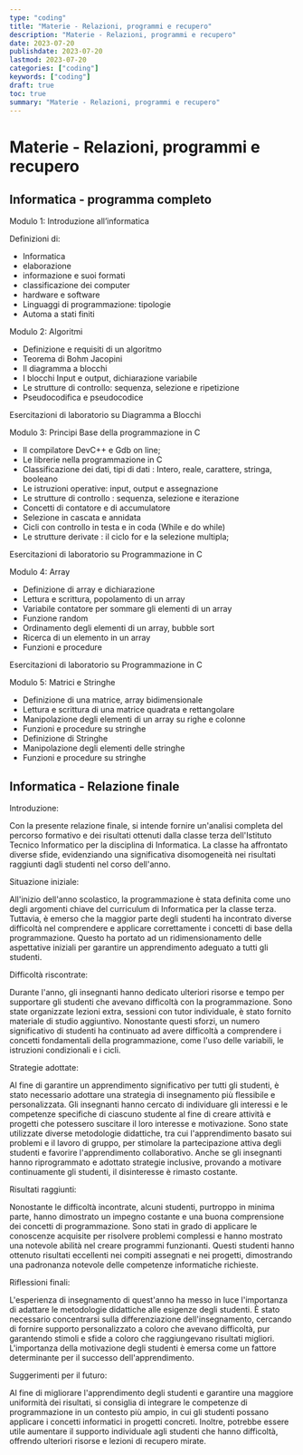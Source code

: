 ```yaml
---
type: "coding"
title: "Materie - Relazioni, programmi e recupero"
description: "Materie - Relazioni, programmi e recupero"
date: 2023-07-20
publishdate: 2023-07-20
lastmod: 2023-07-20
categories: ["coding"]
keywords: ["coding"]
draft: true
toc: true
summary: "Materie - Relazioni, programmi e recupero"
---
```


# Materie - Relazioni, programmi e recupero

## Informatica - programma completo

Modulo 1: Introduzione all’informatica

Definizioni di:

- Informatica
- elaborazione
- informazione e suoi formati
- classificazione dei computer
- hardware e software
- Linguaggi di programmazione: tipologie
- Automa a stati finiti

Modulo 2: Algoritmi

- Definizione e requisiti di un algoritmo
- Teorema di Bohm Jacopini
- Il diagramma a blocchi
- I blocchi Input e output, dichiarazione variabile
- Le strutture di controllo: sequenza, selezione e ripetizione
- Pseudocodifica e pseudocodice

Esercitazioni di laboratorio su Diagramma a Blocchi

Modulo 3: Principi Base della programmazione in C

- Il compilatore DevC++ e Gdb on line;
- Le librerie nella programmazione in C
- Classificazione dei dati, tipi di dati : Intero, reale, carattere, stringa, booleano
- Le istruzioni operative: input, output e assegnazione
- Le strutture di controllo : sequenza, selezione e iterazione
- Concetti di contatore e di accumulatore
- Selezione in cascata e annidata
- Cicli con controllo in testa e in coda (While e do while)
- Le strutture derivate : il ciclo for e la selezione multipla;

Esercitazioni di laboratorio su Programmazione in C

Modulo 4: Array

- Definizione di array e dichiarazione
- Lettura e scrittura, popolamento di un array
- Variabile contatore per sommare gli elementi di un array
- Funzione random
- Ordinamento degli elementi di un array, bubble sort
- Ricerca di un elemento in un array
- Funzioni e procedure

Esercitazioni di laboratorio su Programmazione in C

Modulo 5: Matrici e Stringhe

- Definizione di una matrice, array bidimensionale
- Lettura e scrittura di una matrice quadrata e rettangolare
- Manipolazione degli elementi di un array su righe e colonne
- Funzioni e procedure su stringhe
- Definizione di Stringhe
- Manipolazione degli elementi delle stringhe
- Funzioni e procedure su stringhe

## Informatica - Relazione finale

Introduzione:

Con la presente relazione finale, si intende fornire un'analisi completa del percorso formativo e dei risultati ottenuti dalla classe terza dell'Istituto Tecnico Informatico per la disciplina di Informatica. La classe ha affrontato diverse sfide, evidenziando una significativa disomogeneità nei risultati raggiunti dagli studenti nel corso dell'anno.

Situazione iniziale:

All'inizio dell'anno scolastico, la programmazione è stata definita come uno degli argomenti chiave del curriculum di Informatica per la classe terza. Tuttavia, è emerso che la maggior parte degli studenti ha incontrato diverse difficoltà nel comprendere e applicare correttamente i concetti di base della programmazione. Questo ha portato ad un ridimensionamento delle aspettative iniziali per garantire un apprendimento adeguato a tutti gli studenti.

Difficoltà riscontrate:

Durante l'anno, gli insegnanti hanno dedicato ulteriori risorse e tempo per supportare gli studenti che avevano difficoltà con la programmazione. Sono state organizzate lezioni extra, sessioni con tutor individuale, è stato fornito materiale di studio aggiuntivo. Nonostante questi sforzi, un numero significativo di studenti ha continuato ad avere difficoltà a comprendere i concetti fondamentali della programmazione, come l'uso delle variabili, le istruzioni condizionali e i cicli.

Strategie adottate:

Al fine di garantire un apprendimento significativo per tutti gli studenti, è stato necessario adottare una strategia di insegnamento più flessibile e personalizzata. Gli insegnanti hanno cercato di individuare gli interessi e le competenze specifiche di ciascuno studente al fine di creare attività e progetti che potessero suscitare il loro interesse e motivazione. Sono state utilizzate diverse metodologie didattiche, tra cui l'apprendimento basato sui problemi e il lavoro di gruppo, per stimolare la partecipazione attiva degli studenti e favorire l'apprendimento collaborativo. Anche se gli insegnanti hanno riprogrammato e adottato strategie inclusive, provando a motivare continuamente gli studenti, il disinteresse è rimasto costante.

Risultati raggiunti:

Nonostante le difficoltà incontrate, alcuni studenti, purtroppo in minima parte, hanno dimostrato un impegno costante e una buona comprensione dei concetti di programmazione. Sono stati in grado di applicare le conoscenze acquisite per risolvere problemi complessi e hanno mostrato una notevole abilità nel creare programmi funzionanti. Questi studenti hanno ottenuto risultati eccellenti nei compiti assegnati e nei progetti, dimostrando una padronanza notevole delle competenze informatiche richieste.

Riflessioni finali:

L'esperienza di insegnamento di quest'anno ha messo in luce l'importanza di adattare le metodologie didattiche alle esigenze degli studenti. È stato necessario concentrarsi sulla differenziazione dell'insegnamento, cercando di fornire supporto personalizzato a coloro che avevano difficoltà, pur garantendo stimoli e sfide a coloro che raggiungevano risultati migliori. L'importanza della motivazione degli studenti è emersa come un fattore determinante per il successo dell'apprendimento.

Suggerimenti per il futuro:

Al fine di migliorare l'apprendimento degli studenti e garantire una maggiore uniformità dei risultati, si consiglia di integrare le competenze di programmazione in un contesto più ampio, in cui gli studenti possano applicare i concetti informatici in progetti concreti. Inoltre, potrebbe essere utile aumentare il supporto individuale agli studenti che hanno difficoltà, offrendo ulteriori risorse e lezioni di recupero mirate.
